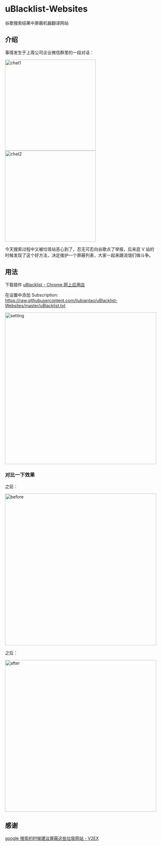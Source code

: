 # uBlacklist-Websites
谷歌搜索结果中屏蔽机器翻译网站


## 介绍

事情发生于上周公司企业微信群里的一段对话：

<img src="https://github.com/liubiantao/uBlacklist-Websites/raw/master/imgs/chat1.png" alt="chat1" style="max-width:100%;width:300px" >
<img src="https://github.com/liubiantao/uBlacklist-Websites/raw/master/imgs/chat2.png" alt="chat2" style="max-width:100%;width:300px">

今天搜索过程中又被垃圾站恶心到了，忍无可忍向谷歌点了举报，后来逛 V 站的时候发现了这个好方法，决定维护一个屏蔽列表，大家一起来跟流氓们做斗争。


## 用法

下载插件 [uBlacklist - Chrome 网上应用店](https://chrome.google.com/webstore/detail/ublacklist/pncfbmialoiaghdehhbnbhkkgmjanfhe)



在设置中添加 Subscription: https://raw.githubusercontent.com/liubiantao/uBlacklist-Websites/master/uBlacklist.txt

<img src="https://github.com/liubiantao/uBlacklist-Websites/raw/master/imgs/setting.png" alt="setting" style="max-width:100%;width:500px">


### 对比一下效果

之前：

<img src="https://github.com/liubiantao/uBlacklist-Websites/raw/master/imgs/before.png" alt="before" style="max-width:100%;width:500px">

之后：

<img src="https://github.com/liubiantao/uBlacklist-Websites/raw/master/imgs/after.png" alt="after" style="max-width:100%;width:500px">


## 感谢

[google 搜索的时候建议屏蔽这些垃圾网站 - V2EX](https://www.v2ex.com/t/593519)